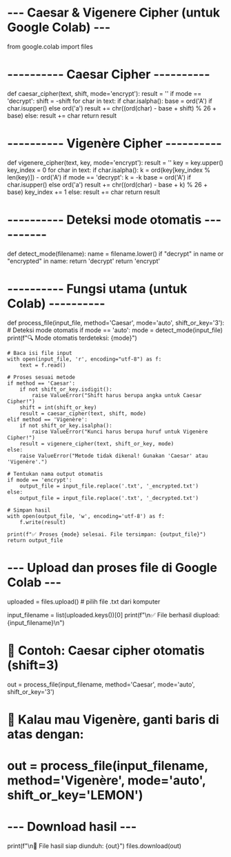 # --- Caesar & Vigenere Cipher (untuk Google Colab) ---
from google.colab import files

# ---------- Caesar Cipher ----------
def caesar_cipher(text, shift, mode='encrypt'):
    result = ''
    if mode == 'decrypt':
        shift = -shift
    for char in text:
        if char.isalpha():
            base = ord('A') if char.isupper() else ord('a')
            result += chr((ord(char) - base + shift) % 26 + base)
        else:
            result += char
    return result

# ---------- Vigenère Cipher ----------
def vigenere_cipher(text, key, mode='encrypt'):
    result = ''
    key = key.upper()
    key_index = 0
    for char in text:
        if char.isalpha():
            k = ord(key[key_index % len(key)]) - ord('A')
            if mode == 'decrypt':
                k = -k
            base = ord('A') if char.isupper() else ord('a')
            result += chr((ord(char) - base + k) % 26 + base)
            key_index += 1
        else:
            result += char
    return result

# ---------- Deteksi mode otomatis ----------
def detect_mode(filename):
    name = filename.lower()
    if "decrypt" in name or "encrypted" in name:
        return 'decrypt'
    return 'encrypt'

# ---------- Fungsi utama (untuk Colab) ----------
def process_file(input_file, method='Caesar', mode='auto', shift_or_key='3'):
    # Deteksi mode otomatis
    if mode == 'auto':
        mode = detect_mode(input_file)
        print(f"🔍 Mode otomatis terdeteksi: {mode}")

    # Baca isi file input
    with open(input_file, 'r', encoding="utf-8") as f:
        text = f.read()

    # Proses sesuai metode
    if method == 'Caesar':
        if not shift_or_key.isdigit():
            raise ValueError("Shift harus berupa angka untuk Caesar Cipher!")
        shift = int(shift_or_key)
        result = caesar_cipher(text, shift, mode)
    elif method == 'Vigenère':
        if not shift_or_key.isalpha():
            raise ValueError("Kunci harus berupa huruf untuk Vigenère Cipher!")
        result = vigenere_cipher(text, shift_or_key, mode)
    else:
        raise ValueError("Metode tidak dikenal! Gunakan 'Caesar' atau 'Vigenère'.")

    # Tentukan nama output otomatis
    if mode == 'encrypt':
        output_file = input_file.replace('.txt', '_encrypted.txt')
    else:
        output_file = input_file.replace('.txt', '_decrypted.txt')

    # Simpan hasil
    with open(output_file, 'w', encoding='utf-8') as f:
        f.write(result)

    print(f"✅ Proses {mode} selesai. File tersimpan: {output_file}")
    return output_file


# --- Upload dan proses file di Google Colab ---
uploaded = files.upload()  # pilih file .txt dari komputer

input_filename = list(uploaded.keys())[0]
print(f"\n✅ File berhasil diupload: {input_filename}\n")

# 🔹 Contoh: Caesar cipher otomatis (shift=3)
out = process_file(input_filename, method='Caesar', mode='auto', shift_or_key='3')

# 🔹 Kalau mau Vigenère, ganti baris di atas dengan:
# out = process_file(input_filename, method='Vigenère', mode='auto', shift_or_key='LEMON')

# --- Download hasil ---
print(f"\n📂 File hasil siap diunduh: {out}")
files.download(out)
